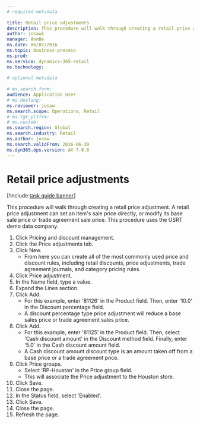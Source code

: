 ```yaml
--- 
# required metadata 
 
title: Retail price adjustments
description: This procedure will walk through creating a retail price adjustment. 
author: josaw1
manager: AnnBe 
ms.date: 06/07/2016
ms.topic: business-process 
ms.prod:  
ms.service: dynamics-365-retail 
ms.technology:  
 
# optional metadata 
 
# ms.search.form:   
audience: Application User 
# ms.devlang:  
ms.reviewer: josaw
ms.search.scope: Operations, Retail 
# ms.tgt_pltfrm:  
# ms.custom:  
ms.search.region: Global
ms.search.industry: Retail
ms.author: josaw
ms.search.validFrom: 2016-06-30 
ms.dyn365.ops.version: AX 7.0.0 
---
```

# Retail price adjustments

[!include [task guide banner](../includes/task-guide-banner.md)]

This procedure will walk through creating a retail price adjustment. A retail price adjustment can set an item's sale price directly, or modify its base sale price or trade agreement sale price. This procedure uses the USRT demo data company.

1. Click Pricing and discount management.
2. Click the Price adjustments tab.
3. Click New.
    * From here you can create all of the most commonly used price and discount rules, including retail discounts, price adjustments, trade agreement journals, and category pricing rules.  
4. Click Price adjustment.
5. In the Name field, type a value.
6. Expand the Lines section.
7. Click Add.
    * For this example, enter '81126' in the Product field.    Then, enter '10.0' in the Discount percentage field.  
    * A discount percentage type price adjustment will reduce a base sales price or trade agreement sales price.  
8. Click Add.
    * For this example, enter '81125' in the Product field.    Then, select 'Cash discount amount' in the Discount method field.    Finally, enter '5.0' in the Cash discount amount field.  
    * A Cash discount amount discount type is an amount taken off from a base price or a trade agreement price.  
9. Click Price groups.
    * Select 'RP-Houston' in the Price group field.  
    * This will associate the Price adjustment to the Houston store.  
10. Click Save.
11. Close the page.
12. In the Status field, select 'Enabled'.
13. Click Save.
14. Close the page.
15. Refresh the page.

